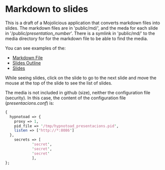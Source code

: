 # Markdown to slides

This is a draft of a  Mojolicious application that converts markdown files into slides. The markdown files are in 'public/md/', and the meda for each slide in '/public/*presentation_number*'. There is a symlink in 'public/md/' to the media directory for for the markdown file to be able to find the media. 

You can see examples of the:
* [Markdown File](http://presentacions.mimosinnet.org/show_markdown/01)
* [Slides Outline](http://presentacions.mimosinnet.org/diapos/01)
* [Slides](http://presentacions.mimosinnet.org/presenta/01/1)

While seeing slides, click on the slide to go to the next slide and move the mouse at the top of the slide to see the list of slides.

The media is not included in github (size), neither the configuration file (security). In this case, the content of the configuration file (*presentacions.conf*) is:

```Perl
{
  hypnotoad => {
    proxy => 1,
    pid_file => '/tmp/hypnotoad_presentacions.pid',
    listen => ['http://*:8086']
  },
	secrets => [
			'secret',
			'secret', 
			'secret'
			],
};
```
